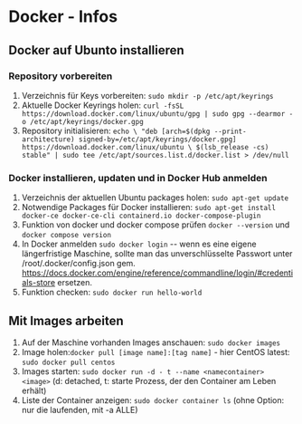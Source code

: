 # Docker - Infos
## Docker auf Ubunto installieren
### Repository vorbereiten
1. Verzeichnis für Keys vorbereiten: `sudo mkdir -p /etc/apt/keyrings`
2. Aktuelle Docker Keyrings holen: `curl -fsSL https://download.docker.com/linux/ubuntu/gpg | sudo gpg --dearmor -o /etc/apt/keyrings/docker.gpg`
3. Repository initialisieren: `echo \
"deb [arch=$(dpkg --print-architecture) signed-by=/etc/apt/keyrings/docker.gpg] https://download.docker.com/linux/ubuntu \
$(lsb_release -cs) stable" | sudo tee /etc/apt/sources.list.d/docker.list > /dev/null`
### Docker installieren, updaten und in Docker Hub anmelden
1. Verzeichnis der aktuellen Ubuntu packages holen: `sudo apt-get update`
2. Notwendige Packages für Docker installieren: `sudo apt-get install docker-ce docker-ce-cli containerd.io docker-compose-plugin`
3. Funktion von docker und docker compose prüfen `docker --version` und `docker compose version`
4. In Docker anmelden `sudo docker login` -- wenn es eine eigene längerfristige Maschine, sollte man das unverschlüsselte Passwort unter /root/.docker/config.json gem. https://docs.docker.com/engine/reference/commandline/login/#credentials-store ersetzen.
5. Funktion checken: `sudo docker run hello-world`
## Mit Images arbeiten
1. Auf der Maschine vorhanden Images anschauen: `sudo docker images`
2. Image holen:`docker pull [image name]:[tag name]` - hier CentOS latest: `sudo docker pull centos`
3. Images starten: `sudo docker run -d - t --name <namecontainer> <image>` (d: detached, t: starte Prozess, der den Container am Leben erhält)
4. Liste der Container anzeigen: `sudo docker container ls` (ohne Option: nur die laufenden, mit -a ALLE)
